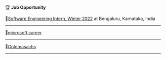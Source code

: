 

🏆 **Job Opportunity** 

🔶[Software Engineering Intern, Winter 2022](https://careers.google.com/jobs/results/138852775392879302-software-engineering-intern-winter-2022/)  at Bengaluru, Karnataka, India   

--------------------------------------------------------------------------------------------------------------------------------------------
🔶[microsoft career ](https://careers.microsoft.com/professionals/us/en/c/engineering-jobs)

------------------------------------------------------------------------------------------------------------------------------------------------
🔶[Goldmasachs](https://www.goldmansachs.com/careers/students/programs/)   
 
-----------------------------------------------------------------------------------------------------------------------------------------------------


